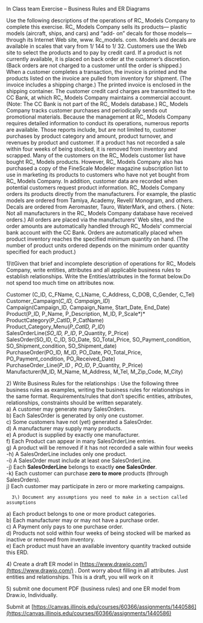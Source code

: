 In Class team Exercise – Business Rules and ER Diagrams

Use the following descriptions of the operations of RC_ Models Company to complete this exercise. RC_ Models Company sells its products— plastic models (aircraft, ships, and cars) and “add- on” decals for those models— through its Internet Web site, www. Rc_models. com. Models and decals are available in scales that vary from 1/ 144 to 1/ 32.
Customers use the Web site to select the products and to pay by credit card. If a product is not currently available, it is placed on back order at the customer’s discretion. (Back orders are not charged to a customer until the order is shipped.) When a customer completes a transaction, the invoice is printed and the products listed on the invoice are pulled from inventory for shipment. (The invoice includes a shipping charge.) The printed invoice is enclosed in the shipping container. The customer credit card charges are transmitted to the CC Bank, at which RC_ Models Company maintains a commercial account. (Note: The CC Bank is not part of the RC_ Models database.)
RC_ Models Company tracks customer purchases and periodically sends out promotional materials. Because the management at RC_ Models Company requires detailed information to conduct its operations, numerous reports are available. Those reports include, but are not limited to, customer purchases by product category and amount, product turnover, and revenues by product and customer. If a product has not recorded a sale within four weeks of being stocked, it is removed from inventory and scrapped.
Many of the customers on the RC_ Models customer list have bought RC_ Models products. However, RC_ Models Company also has purchased a copy of the FineScale Modeler magazine subscription list to use in marketing its products to customers who have not yet bought from RC_ Models Company. In addition, customer data are recorded when potential customers request product information.
RC_ Models Company orders its products directly from the manufacturers. For example, the plastic models are ordered from Tamiya, Academy, Revell/ Monogram, and others. Decals are ordered from Aeromaster, Tauro, WaterMark, and others. ( Note: Not all manufacturers in the RC_ Models Company database have received orders.) All orders are placed via the manufacturers’ Web sites, and the order amounts are automatically handled through RC_ Models’ commercial bank account with the CC Bank. Orders are automatically placed when product inventory reaches the specified minimum quantity on hand. (The number of product units ordered depends on the minimum order quantity specified for each product.)


1\)\tGiven that brief and incomplete description of operations for RC\_ Models Company, write entities, attributes and all applicable business rules to establish relationships. Write the Entities/attributes in the format below.Do not spend too much time on attributes now.

Customer (C\_ID, C\_FName, C\_LName, C\_Address, C\_DOB, C\_Gender, C\_Tel)    
Customer\_Campaign(*C\_ID, Campaign\_ID*)  
Campaign(Campaign\_ID, Campaign\_Name, Start\_Date, End\_Date)  
Product(P\_ID, P\_Name, P\_Description, M\_ID, P\_Scale*)*  
ProductCategory(P\_CatID, P\_CatName)  
Product\_Category\_Menu(*P\_CatID, P\_ID*)  
SalesOrderLine(*SO\_ID, P\_ID*, P\_Quantity, P\_Price)  
SalesOrder(SO\_ID, C\_ID, SO\_Date, SO\_Total\_Price, SO\_Payment\_condition, SO\_Shipment\_condition, SO\_Shipment\_date)  
PurchaseOrder(PO\_ID, *M\_ID*, PO\_Date, PO\_Total\_Price, PO\_Payment\_condition, PO\_Received\_Date)  
PurchaseOrder\_Line(*P\_ID , PO\_ID*, P\_Quantity, P\_Price)  
Manufacturer(M\_ID, M\_Name, M\_Address, M\_Tel, M\_Zip\_Code, M\_City)

2\) Write Business Rules for the relationships : Use the following three business rules as examples, writing the business rules for relationships in the same format. Requirements/rules that don’t specific entities, attributes, relationships, constraints  should be written separately.  
a) 	A customer may generate many SalesOrders.  
b)	Each SalesOrder is generated by only one customer.  
c) 	Some customers have not (yet) generated a SalesOrder.  
d)        A manufacturer may supply many products.  
e)        A product is supplied by exactly one manufacturer.  
f)        Each Product can appear in many SalesOrderLine entries.    
g)        A product will be removed if it has not recorded a sale within four weeks  
 -h)        A SalesOrderLine includes only one product.  
 -i)         A SalesOrder must include at least one SalesOrderLine.  
 -j)         Each **SalesOrderLine** belongs to exactly **one SalesOrder**.  
 -k)        Each customer can purchase **zero to more** products (through SalesOrders).   
j)	Each customer may participate in zero or more marketing campaigns.

      3\) Document any assumptions you need to make in a section called assumptions   
a)              Each product belongs to one or more product categories.  
b)        Each manufacturer may or may not have a purchase order.  
c) 	A Payment only pays to one purchase order.  
d)	Products not sold within four weeks of being stocked will be marked as inactive or removed from inventory.  
e)	Each product must have an available inventory quantity tracked outside this ERD.

4\) Create a draft ER model in [https://www.drawio.com/](https://www.drawio.com/)  . Dont worry about filling in all attributes. Just entities and relationships. This is a draft, you will work on it

5\) submit one document PDF (business rules)  and one ER model from Draw.io, Individually. 

Submit at [https://canvas.illinois.edu/courses/60366/assignments/1440586](https://canvas.illinois.edu/courses/60366/assignments/1440586)

